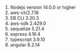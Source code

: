 1. Nodejs version 14.0.0 or higher
1. aws-cli/2.7.18
1. EB CLI 3.20.3
1. aws-sdk 2.429.0
1. sequelize 5.21.4
1. express 4.16.4
1. typescript 3.9.10
1. angular 8.2.14
